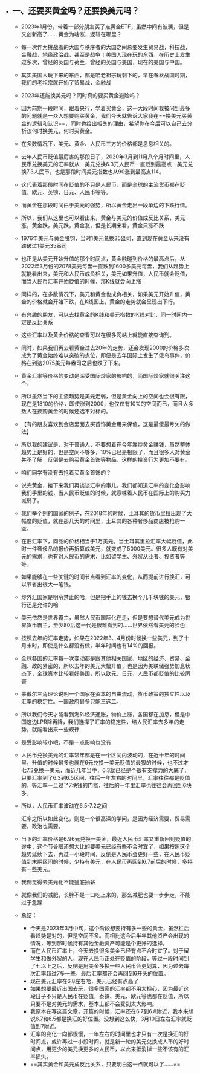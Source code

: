 - ## 一、还要买黄金吗？还要换美元吗？
	- 2023年1月份，带着一部分朋友买了点黄金ETF，虽然中间有波澜，但是又创新高了……
	  黄金为啥涨，逻辑在哪里？
	- 每一次作为挑战者的大国与秩序者的大国之间总要发生贸易战，科技战，金融战，地缘政治战，甚至是战争！美国人现在玩的东西，在历史上发生过多次，曾经的英国与荷兰，曾经的英国与美国，现在的美国与中国。
	- 其实美国人玩下来的东西，都是咱老祖宗玩剩下的，早在春秋战国时期，我们的老祖宗就开始了贸易战，金融战
	- 2023年还能换美元吗？同时真的要买黄金避险吗？
	- 因为前期一段时间，跟着央行，学着买黄金，这一大段时间我被问到最多的问题就是一众人想要购买黄金，我们今天就告诉大家我在==换美元买黄金的逻辑和认识==，同时也给出相关的理由，希望你在今后可以自己去分析该何时换美元，何时买黄金。
	- 在多数情况下，美元、黄金、人民币三方的价格都是息息相关的。
	- 去年人民币贬值最厉害的那段日子，2020年3月到11月八个月时间里，人民币兑换美元的汇率就从一美元兑换6.3元人民币一直贬到最高点一美元兑换7.3人民币，也是那段时间美元指数也从90涨到最高点114。
	- 这代表着那段时间在贬值的不只是人民币，而是全球的主流货币都在贬值，欧元、英镑、日元、人民币等等。
	- 而黄金在那段时间由于美元的强势，所以黄金走出一段单边的下跌行情。
	- 所以，我们从这里也可以看出来，黄金与美元的价值成反比关系，美元涨，黄金跌，美元跌，黄金涨，但是长期来看，黄金只涨不跌
	- 1976年美元与黄金脱钩，当时1美元兑换35盎司，直到现在黄金从来没有跌破过1美元35盎司
	- 也正是从美元开始升值的那个时间点，黄金触碰到价格的最高点后，从2022年3月份的2078美元每盎一直跌到1600多美元每盎，我们从趋势上就能看出来，美元和人民币成负相关，美元如果升值，人民币就会贬值，而当人民币汇率开始贬值的时候，那K线就会向上涨
	- 同样的，在多数情况下，美元和黄金也成负相关，如果美元开始升值，黄金的价格就会开始下跌，在K线图上，黄金的走势就会呈现出下行。
	- 有兴趣的朋友，可以去找黄金的K线和美元指数的K线对比，同一时间内一定是反比关系
	- 这些汇率以及黄金价格的查看可以在很多网站上就能直接查询到。
	- 同时，如果我们再去看黄金过去20年的走势，还会发现2000的价格多次成为了黄金始终难以突破的点位，即便是去年国际上发生了俄乌事件，价格在到达2075美元每盎司之后也跌了下来。
	- 黄金汇率等价格的变动是深受国际炒家的影响的，而国际炒家就很关注这个。
	- 所以虽然当下的主流趋势是美元走弱，但是黄金向上的空间也会很有限，现在是1810的价格，即使涨到2000，也仅仅有10%的空间而已，而且大多数人在换购黄金的时候还选不对标的。
	- 【有的朋友喜欢到金店里面去买首饰黄金用来保值，这是最傻最亏欠的做法】
	- 所以我的建议是，对于普通人，不要想着在今年靠炒黄金赚钱，虽然整体趋势上是好的，但是空间不够多，10%已经是极限了，而且很多人对黄金并不了解，反倒是去购买黄金首饰等物品，这样的投资行为更加不要有。
	- 咱们同学有没有去抢着买黄金首饰的？
	- 说完黄金，接下来我们再谈谈汇率的事儿，我们都知道汇率的变化会影响我们手里的钱，当人民币贬值的时候，就意味着人民币在国际上的购买力减弱了。
	- 我们举个别的国家的例子，在2018年的时候，土耳其的货币里拉出现了大幅度的贬值，就在那几天的时间里，土耳其的各种奢侈品商店被抢购一空。
	- 在旧汇率下，商品的价格相当于1万美元。当土耳其里拉汇率大幅贬值，此时一件奢侈品的报价再折算成美元，就变成了5000美元。很多人既有对美元的需求，也有对人民币的需求，比如留学生、外贸从业者、投资者等等。
	- 如果能够在一些关键的时间节点看到汇率的变化，从而提前进行换汇，可以节省出很大一笔钱。
	- 炒外汇国家是明令禁止的哈，但是把手上的钱去换个几千块钱的美元，银行还是允许的哈
	- 美元依然是世界霸主，虽然人民币国际化在走，但是要想替代美元成为世界货币霸主，至少80后这一代是很难看到的……世界依然看美元的脸色
	- 按照去年的汇率走势，如果在2022年3、4月份时候换一些美元，到了十月末时，即使是什么都没有做，半年时间也有14%的回报。
	- 全球各国的汇率每一次变动都是跟其他相关国家、地区的经济、贸易、金融、政的紧密的，所以去年的美元大幅升值，也是因为美联储强势加息状态下，全球资本比较看好美国，所以欧元、日元、人民币都贬值的比较厉害
	- 蒙戴尔三角理论说明一个国家在资本的自由流动，货币政策的独立性以及汇率的稳定性。一国政府最多只能三选二。
	- 所以我们今天才能看到海外经济通胀，物价上涨，各国都在加息，但是中国这边LPR降再降，我们选择了汇率的稳定性，结人民汇率去多年的走势，就能看出来一些规律.
	- 是受影响较小吧，不是一点影响也没有
	- 人民币兑换美元的汇率常年都是在一个区间内波动的，在近十年的时间里，升值的时候最多也就在6元兑换一美元贬值的最狠的时候，也不过才七7.3兑换一美元，而近几年当中，6.3就已经是个很有支撑力的大底了，只要汇率到了6.3到6.5区间，往后一年左右的时间里，汇率往往都是贬值的，等汇率一旦过了7块钱的门槛，往后的一年里汇率也往往会再回到6块多。
	- 所以，人民币汇率波动在6.5-7.2之间
	   
	  汇率之所以如此变化，则是一个很高深的学问，是因为经济需要，贸易需要，政治也需要。
	- 当下的汇率价格是6.96元兑换一美金，最近人民币汇率又重新回到贬值的途中，这个节骨眼还想大比的要美元已经有些不合时宜了，如果按照这个趋势延续下去，再过一小段时间，反倒是人民币会更好一些，在人民币贬值到末期区间的时候，少持有美元，在人民币再回到6.7前后的时候，多持有一些美元。
	- 我倒觉得去美元化不能釜底抽薪
	- 就像我们的减肥，长胖不是一口吃上来的，那么减肥也要一步步走，不能过于急躁
	- 总结：
		- 今天是2023年3月中旬，这个阶段想要持有多一些的黄金，虽然往后看趋势是对的，但是空间不多。而相比这今后半年其他资产会出现的情况，等到那时候持有其他金融资产可能是个更好的选择。
		- 而在人民币汇率上，今天去换很多美金已经有点不合时宜了。对于留学生和做外贸的人，现在人民币正处在贬值的阶段，等过一段时间到了七以上之后，反倒是用美金多换一些人民币会更划算，因为过去每次汇率超过7多一些，最后汇率都还会再回到6开头的位置。
		- 现在美元汇率在6.8左右哈，美元已经有点高了
		- 如果想要最近出国去玩，很多国家的汇率都不用太担心，因为最近这段日子不只是人民币在贬值，泰铢、美元、欧元等也都在贬值，所以只要不是对美元的需求，基本上都不会受到太大影响。
		- 我原本在写这篇文章，开篇的时候，汇率还在6.7到6.8附近，我本来想说6.7和6.5都是换汇的好位置。没想到这么快，3月10日左右汇率就贬值到7附近。
		- 汇率的变化一向都很慢，一年左右的时间里也才只有一次是换汇的好时间点，或许再过一小段时间，就是新一轮的美元兑换成人币的好时间点，用更少的美元换更多的人民币，以此来抵消掉一些不该有的汇率损失。
		- ==其实黄金和美元成反比关系，只要明白这一点就可以了……==